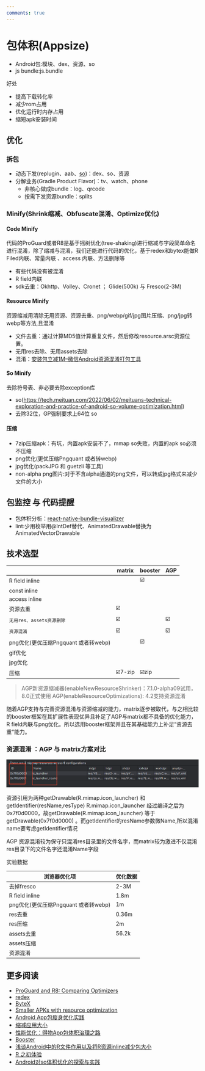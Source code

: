```yaml
---
comments: true
---
```


# 包体积(Appsize)

- Android包:模块、dex、资源、so
- js bundle:js.bundle 

好处

- 提高下载转化率
- 减少rom占用
- 优化运行时内存占用
- 缩短apk安装时间

## 优化

### 拆包
- 动态下发(replugin、aab、[so](https://github.com/IMFWorks/Android-So-Handler))：dex、so、资源
- 分解业务(Gradle Product Flavor)：tv、watch、phone
    - 非核心做成bundle：log、qrcode
    - 按需下发资源bundle：splits

### Minify(Shrink缩减、Obfuscate混淆、Optimize优化)

#### Code Minify
代码的ProGuard或者R8是基于摇树优化(tree-shaking)进行缩减与字段简单命名进行混淆，除了缩减与混淆，我们还能进行代码的优化，基于redex和bytex能做R Filed内联、常量内联 、access 内联、方法删除等

- 有些代码没有被混淆
- R field内联
- sdk去重：Okhttp、Volley、Cronet ； Glide(500k) 与 Fresco(2-3M)

#### Resource Minify
资源缩减用清除无用资源、资源去重、png/webp/gif/jpg图片压缩、png/jpg转webp等方法,且混淆

- 文件去重：通过计算MD5值计算重复文件，然后修改resource.arsc资源位置。
- 无用res去除、无用assets去除
- 混淆：[安装包立减1M–微信Android资源混淆打包工具](https://mp.weixin.qq.com/s?__biz=MzAwNDY1ODY2OQ==&mid=208135658&idx=1&sn=ac9bd6b4927e9e82f9fa14e396183a8f#rd)

#### So Minify 
去除符号表、非必要去除exception库

- so(https://tech.meituan.com/2022/06/02/meituans-technical-exploration-and-practice-of-android-so-volume-optimization.html)
- 去除32位，GP强制要求上64位 so

#### 压缩
- 7zip压缩apk：有坑，内置apk安装不了，mmap so失败，内置的apk so必须不压缩
- png优化(更优压缩Pngquant 或者转webp)
- jpg优化(packJPG 和 guetzli 等工具)
- non-alpha png图片:对于不含alpha通道的png文件，可以转成jpg格式来减少文件的大小


## 包监控 与 代码提醒

- 包体积分析：[react-native-bundle-visualizer](https://github.com/IjzerenHein/react-native-bundle-visualizer)
- lint:少用枚举用@IntDef替代、AnimatedDrawable替换为AnimatedVectorDrawable

## 技术选型

|   |matrix|booster|AGP
|--|--|--|--|
R field inline|  |☑️|
const inline  |  |   | 
access inline |  |   |
资源去重       |☑️|  | 
`无用res、assets资源删除`|☑️| | ☑️
`资源混淆`       |☑️| | ☑️
png优化(更优压缩Pngquant 或者转webp)||☑️|
gif优化| | | |
jpg优化| | | |
压缩           |☑️7-zip|☑️zip|

> AGP新资源缩减器(enableNewResourceShrinker)：7.1.0-alpha09试用，8.0正式使用
> AGP(enableResourceOptimizations): 4.2支持资源混淆

随着AGP支持与完善资源混淆与资源缩减的能力，matrix逐步被取代，与之相比较的booster框架在其扩展性表现优异且补足了AGP与matrix都不具备的优化能力，R field内联与png优化。所以选用booster框架并且在其基础能力上补足“资源去重”能力。  


### 资源混淆 ：AGP 与 matrix方案对比

![obfuscate](../assets/images/obfuscate.png)

资源引用为两种getDrawable(R.mimap.icon_launcher) 和 getIdentifier(resName,resType)
R.mimap.icon_launcher 经过编译之后为0x7f0d0000，故getDrawable(R.mimap.icon_launcher)  等于 getDrawable(0x7f0d0000) 。而getIdentifier的resName参数微Name,所以混淆name要考虑getIdentifier情况

AGP 资源混淆较为保守只混淆res目录里的文件名字，而matrix较为激进不仅混淆res目录下的文件名字还混淆Name字段

实验数据

浏览器优化项|优化数据
--|--
去掉fresco|2-3M
R field inline|1.8m
png优化(更优压缩Pngquant 或者转webp)|1m
res去重|0.36m
res压缩|2m
assets去重|56.2k
assets压缩|
资源混淆|


## 更多阅读

- [ProGuard and R8: Comparing Optimizers](https://www.guardsquare.com/blog/proguard-and-r8)
- [redex](https://github.com/facebook/redex)
- [ByteX](https://github.com/bytedance/ByteX)
- [Smaller APKs with resource optimization](https://jakewharton.com/smaller-apks-with-resource-optimization/)
- [Android App包瘦身优化实践](https://tech.meituan.com/2017/04/07/android-shrink-overall-solution.html)
- [缩减应用大小](https://developer.android.com/topic/performance/reduce-apk-size?hl=zh-cn)
- [性能优化：得物App包体积治理之路](https://mp.weixin.qq.com/s/1aAgY4OPnZl650Q8vD3LNA)
- [Booster](https://booster.johnsonlee.io/zh/guide/)
- [浅谈Android中的R文件作用以及将R资源inline减少包大小](https://yuweiguocn.github.io/android-r-inline/)
- [R 之初体验](https://medium.com/@morefreefg/%E5%85%B3%E4%BA%8E-r-%E7%9A%84%E4%B8%80%E5%88%87-355f5049bc2c)
- [Android对so体积优化的探索与实践](https://tech.meituan.com/2022/06/02/meituans-technical-exploration-and-practice-of-android-so-volume-optimization.html)
